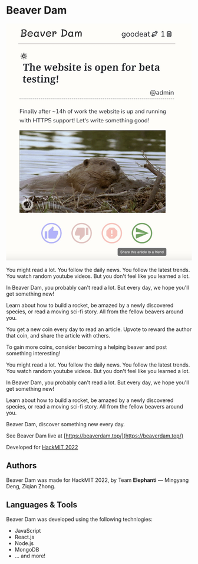 # Beaver Dam

![7025820149EB865A311DDC737DD1EA4D](screenshot.png)

You might read a lot. You follow the daily news. You follow the latest trends. You watch random youtube videos. But you don't feel like you learned a lot.

In Beaver Dam, you probably can't read a lot. But every day, we hope you'll get something new!

Learn about how to build a rocket, be amazed by a newly discovered species, or read a moving sci-fi story. All from the fellow beavers around you.

You get a new coin every day to read an article. Upvote to reward the author that coin, and share the article with others.

To gain more coins, consider becoming a helping beaver and post something interesting!

 You might read a lot. You follow the daily news. You follow the latest trends. You watch random youtube videos. But you don't feel like you learned a lot.

In Beaver Dam, you probably can't read a lot. But every day, we hope you'll get something new!

Learn about how to build a rocket, be amazed by a newly discovered species, or read a moving sci-fi story. All from the fellow beavers around you.

Beaver Dam, discover something new every day.



 

See Beaver Dam live at [https://beaverdam.top/](https://beaverdam.top/)

Developed for [HackMIT 2022](https://hackmit.org/)



## Authors 

Beaver Dam was made for HackMIT 2022, by Team **Elephanti** — Mingyang Deng, Ziqian Zhong. 



## Languages & Tools 

Beaver Dam was developed using the following technlogies:

- JavaScript 
- React.js
- Node.js
- MongoDB
- ... and more!

